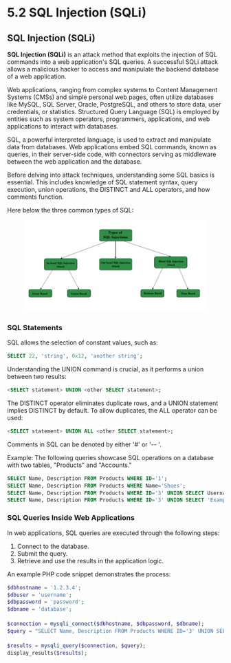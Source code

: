 # 5.2 SQL Injection (SQLi)

## SQL Injection (SQLi)

**SQL Injection (SQLi)** is an attack method that exploits the injection of SQL commands into a web application's SQL queries. A successful SQLi attack allows a malicious hacker to access and manipulate the backend database of a web application.

Web applications, ranging from complex systems to Content Management Systems (CMSs) and simple personal web pages, often utilize databases like MySQL, SQL Server, Oracle, PostgreSQL, and others to store data, user credentials, or statistics. Structured Query Language (SQL) is employed by entities such as system operators, programmers, applications, and web applications to interact with databases.

SQL, a powerful interpreted language, is used to extract and manipulate data from databases. Web applications embed SQL commands, known as queries, in their server-side code, with connectors serving as middleware between the web application and the database.

Before delving into attack techniques, understanding some SQL basics is essential. This includes knowledge of SQL statement syntax, query execution, union operations, the DISTINCT and ALL operators, and how comments function.

Here below the three common types of SQL:

<figure><img src="../../../.gitbook/assets/image (4).png" alt=""><figcaption></figcaption></figure>

### SQL Statements

SQL allows the selection of constant values, such as:

```sql
SELECT 22, 'string', 0x12, 'another string';
```

Understanding the UNION command is crucial, as it performs a union between two results:

```sql
<SELECT statement> UNION <other SELECT statement>;
```

The DISTINCT operator eliminates duplicate rows, and a UNION statement implies DISTINCT by default. To allow duplicates, the ALL operator can be used:

```sql
<SELECT statement> UNION ALL <other SELECT statement>;
```

Comments in SQL can be denoted by either '#' or '-- '.

Example: The following queries showcase SQL operations on a database with two tables, "Products" and "Accounts."

```sql
SELECT Name, Description FROM Products WHERE ID='1';
SELECT Name, Description FROM Products WHERE Name='Shoes';
SELECT Name, Description FROM Products WHERE ID='3' UNION SELECT Username, Password FROM Accounts;
SELECT Name, Description FROM Products WHERE ID='3' UNION SELECT 'Example', 'Data';
```

### SQL Queries Inside Web Applications

In web applications, SQL queries are executed through the following steps:

1. Connect to the database.
2. Submit the query.
3. Retrieve and use the results in the application logic.

An example PHP code snippet demonstrates the process:

```php
$dbhostname = '1.2.3.4';
$dbuser = 'username';
$dbpassword = 'password';
$dbname = 'database';

$connection = mysqli_connect($dbhostname, $dbpassword, $dbname);
$query = "SELECT Name, Description FROM Products WHERE ID='3' UNION SELECT Username, Password FROM Accounts;";

$results = mysqli_query($connection, $query);
display_results($results);
```
